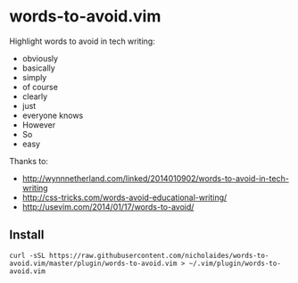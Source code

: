 words-to-avoid.vim
==================

Highlight words to avoid in tech writing:

- obviously
- basically
- simply
- of course
- clearly
- just
- everyone knows
- However
- So
- easy

Thanks to:

- http://wynnnetherland.com/linked/2014010902/words-to-avoid-in-tech-writing
- http://css-tricks.com/words-avoid-educational-writing/
- http://usevim.com/2014/01/17/words-to-avoid/

Install
-------

```
curl -sSL https://raw.githubusercontent.com/nicholaides/words-to-avoid.vim/master/plugin/words-to-avoid.vim > ~/.vim/plugin/words-to-avoid.vim
```
